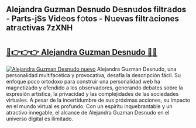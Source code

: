 ## Alejandra Guzman Desnudo D𝚎sn𝚞dos filtr𝚊dos - Parts-jSs Vid𝚎os f𝚘tos - N𝚞evas filtr𝚊ciones atr𝚊ctivas 7zXNH

# <h2><a href="http://mb6aqar.tromn.icu/?c=Alejandra+Guzman+Desnudo">🔗👉👉👉 Alejandra Guzman Desnudo 🔗🔗</a></h2>

[![Alejandra Guzman Desnudo nuevo](https://i.imgur.com/pEAQMta.gif)](http://mb6aqar.tromn.icu/?c=Alejandra+Guzman+Desnudo)
Alejandra Guzman Desnudo, una personalidad multifacética y provocativa, desafía la descripción fácil. Su enfoque poco ortodoxo para construir una personalidad web ha magnetizado y ofendido a los observadores, generando debates sobre la expresión artística, la privacidad y las complejidades de las sociedades virtuales. A pesar de la incertidumbre de sus próximas acciones, su impacto en el mundo virtual es profundo. Con un espíritu inquebrantable y un atractivo innegable, el alcance de Alejandra Guzman Desnudo en el universo digital es ilimitado.
